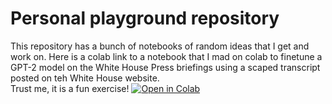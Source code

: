 # Personal playground repository
This repository has a bunch of notebooks of random ideas that I get and work on. Here is a colab link to a notebook that I mad on colab to finetune a GPT-2 model on the White House Press briefings using a scaped transcript posted on teh White House website.  
Trust me, it is a fun exercise!
[![Open in Colab](https://colab.research.google.com/assets/colab-badge.svg)](https://colab.research.google.com/github/hannanabdul55/neural-nets-research-playground/blob/master/White_house_briefings_generator.ipynb)
